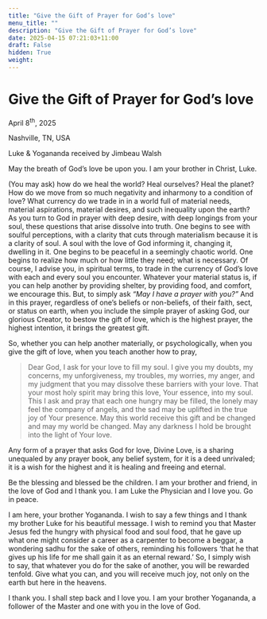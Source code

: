```yaml
---
title: "Give the Gift of Prayer for God’s love"
menu_title: ""
description: "Give the Gift of Prayer for God’s love"
date: 2025-04-15 07:21:03+11:00
draft: False
hidden: True
weight:
---
```

# Give the Gift of Prayer for God’s love

April 8<sup>th</sup>, 2025

Nashville, TN, USA

Luke & Yogananda received by Jimbeau Walsh

May the breath of God’s love be upon you. I am your brother in Christ, Luke.

(You may ask) how do we heal the world? Heal ourselves? Heal the planet? How do we move from so much negativity and inharmony to a condition of love? What currency do we trade in in a world full of material needs, material aspirations, material desires, and such inequality upon the earth? As you turn to God in prayer with deep desire, with deep longings from your soul, these questions that arise dissolve into truth. One begins to see with soulful perceptions, with a clarity that cuts through materialism because it is a clarity of soul. A soul with the love of God informing it, changing it, dwelling in it. One begins to be peaceful in a seemingly chaotic world. One begins to realize how much or how little they need; what is necessary.  Of course, I advise you, in spiritual terms, to trade in the currency of God’s love with each and every soul you encounter. Whatever your material status is, if you can help another by providing shelter, by providing food, and comfort, we encourage this. But, to simply ask *“May I have a prayer with you?”* And in this prayer, regardless of one’s beliefs or non-beliefs, of their faith, sect, or status on earth, when you include the simple prayer of asking God, our glorious Creator, to bestow the gift of love, which is the highest prayer, the highest intention, it brings the greatest gift.

So, whether you can help another materially, or psychologically, when you give the gift of love, when you teach another how to pray, 

> Dear God, I ask for your love to fill my soul. I give you my doubts, my concerns, my unforgiveness, my troubles, my worries, my anger, and my judgment that you may dissolve these barriers with your love. That your most holy spirit may bring this love, Your essence, into my soul. This I ask and pray that each one hungry may be filled, the lonely may feel the company of angels, and the sad may be uplifted in the true joy of Your presence. May this world receive this gift and be changed and may my world be changed. May any darkness I hold be brought into the light of Your love.

Any form of a prayer that asks God for love, Divine Love, is a sharing unequaled by any prayer book, any belief system, for it is a deed unrivaled; it is a wish for the highest and it is healing and freeing and eternal.

Be the blessing and blessed be the children. I am your brother and friend, in the love of God and I thank you. I am Luke the Physician and I love you. Go in peace.
 
I am here, your brother Yogananda. I wish to say a few things and I thank my brother Luke for his beautiful message. I wish to remind you that Master Jesus fed the hungry with physical food and soul food, that he gave up what one might consider a career as a carpenter to become a beggar, a wondering sadhu for the sake of others, reminding his followers ‘that he that gives up his life for me shall gain it as an eternal reward.’ So, I simply wish to say, that whatever you do for the sake of another, you will be rewarded tenfold. Give what you can, and you will receive much joy, not only on the earth but here in the heavens.

I thank you. I shall step back and I love you. I am your brother Yogananda, a follower of the Master and one with you in the love of God.

